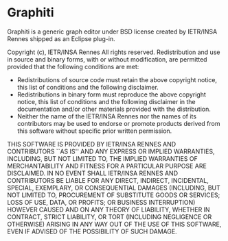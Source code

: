 Graphiti
========
Graphiti is a generic graph editor under BSD license created by IETR/INSA Rennes shipped as an Eclipse plug-in.

Copyright (c), IETR/INSA Rennes
All rights reserved.
Redistribution and use in source and binary forms, with or without
modification, are permitted provided that the following conditions are met:

* Redistributions of source code must retain the above copyright
  notice, this list of conditions and the following disclaimer.
* Redistributions in binary form must reproduce the above copyright
  notice, this list of conditions and the following disclaimer in the
  documentation and/or other materials provided with the distribution.
* Neither the name of the IETR/INSA Rennes nor the
  names of its contributors may be used to endorse or promote products
  derived from this software without specific prior written permission.

THIS SOFTWARE IS PROVIDED BY IETR/INSA RENNES AND CONTRIBUTORS ``AS IS'' AND ANY
EXPRESS OR IMPLIED WARRANTIES, INCLUDING, BUT NOT LIMITED TO, THE IMPLIED
WARRANTIES OF MERCHANTABILITY AND FITNESS FOR A PARTICULAR PURPOSE ARE
DISCLAIMED. IN NO EVENT SHALL IETR/INSA RENNES AND CONTRIBUTORS BE LIABLE FOR ANY
DIRECT, INDIRECT, INCIDENTAL, SPECIAL, EXEMPLARY, OR CONSEQUENTIAL DAMAGES
(INCLUDING, BUT NOT LIMITED TO, PROCUREMENT OF SUBSTITUTE GOODS OR SERVICES;
LOSS OF USE, DATA, OR PROFITS; OR BUSINESS INTERRUPTION) HOWEVER CAUSED AND
ON ANY THEORY OF LIABILITY, WHETHER IN CONTRACT, STRICT LIABILITY, OR TORT
(INCLUDING NEGLIGENCE OR OTHERWISE) ARISING IN ANY WAY OUT OF THE USE OF THIS
SOFTWARE, EVEN IF ADVISED OF THE POSSIBILITY OF SUCH DAMAGE.
